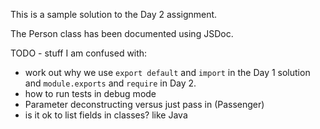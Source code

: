 This is a sample solution to the Day 2 assignment.

The Person class has been documented using JSDoc.

TODO - stuff I am confused with:
  * work out why we use `export default` and `import` in the Day 1 solution and `module.exports` and `require` in Day 2.
  * how to run tests in debug mode
  * Parameter deconstructing versus just pass in (Passenger)
  * is it ok to list fields in classes? like Java
